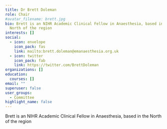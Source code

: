 ```yaml
---
title: Dr Brett Doleman
role: Chair
#avatar_filename: brett.jpg
bio: Brett is an NIHR Academic Clinical Fellow in Anaesthesia, based in the
  North of the region
interests: []
social:
  - icon: envelope
    icon_pack: fas
    link: mailto:brett.doleman@emanaesthesia.org.uk
  - icon: twitter
    icon_pack: fab
    link: https://twitter.com/BrettDoleman
organizations: []
education:
  courses: []
email: ""
superuser: false
user_groups:
  - Committee
highlight_name: false
---
```

Brett is an NIHR Academic Clinical Fellow in Anaesthesia, based in the North of the region
